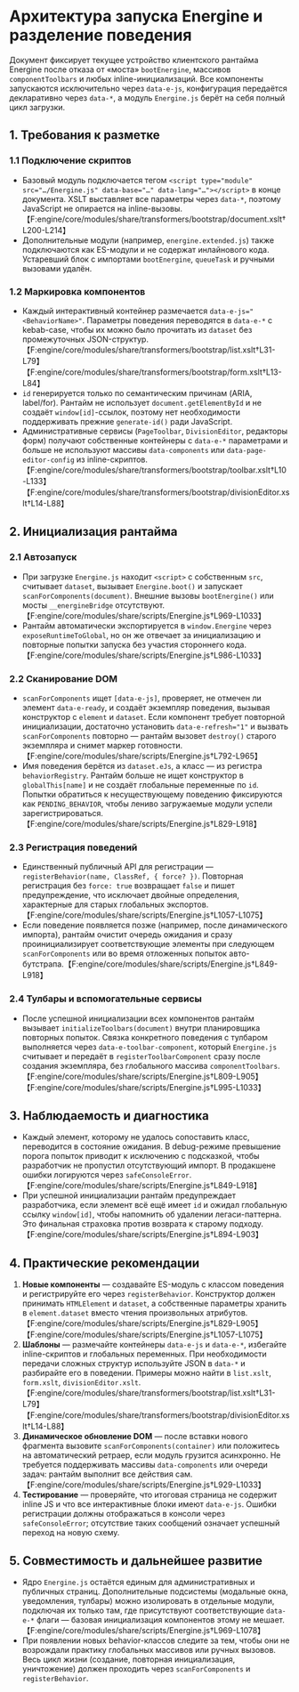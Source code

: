 # Архитектура запуска Energine и разделение поведения

Документ фиксирует текущее устройство клиентского рантайма Energine после отказа от «моста» `bootEnergine`, массивов `componentToolbars` и любых inline-инициализаций. Все компоненты запускаются исключительно через `data-e-js`, конфигурация передаётся декларативно через `data-*`, а модуль `Energine.js` берёт на себя полный цикл загрузки.

## 1. Требования к разметке

### 1.1 Подключение скриптов

- Базовый модуль подключается тегом `<script type="module" src="…/Energine.js" data-base="…" data-lang="…"></script>` в конце документа. XSLT выставляет все параметры через `data-*`, поэтому JavaScript не опирается на inline-вызовы.【F:engine/core/modules/share/transformers/bootstrap/document.xslt†L200-L214】
- Дополнительные модули (например, `energine.extended.js`) также подключаются как ES-модули и не содержат инлайнового кода. Устаревший блок с импортами `bootEnergine`, `queueTask` и ручными вызовами удалён.

### 1.2 Маркировка компонентов

- Каждый интерактивный контейнер размечается `data-e-js="<BehaviorName>"`. Параметры поведения переводятся в `data-e-*` с kebab-case, чтобы их можно было прочитать из `dataset` без промежуточных JSON-структур.【F:engine/core/modules/share/transformers/bootstrap/list.xslt†L31-L79】【F:engine/core/modules/share/transformers/bootstrap/form.xslt†L13-L84】
- `id` генерируется только по семантическим причинам (ARIA, label/for). Рантайм не использует `document.getElementById` и не создаёт `window[id]`-ссылок, поэтому нет необходимости поддерживать прежние `generate-id()` ради JavaScript.
- Административные сервисы (`PageToolbar`, `DivisionEditor`, редакторы форм) получают собственные контейнеры с `data-e-*` параметрами и больше не используют массивы `data-components` или `data-page-editor-config` из inline-скриптов.【F:engine/core/modules/share/transformers/bootstrap/toolbar.xslt†L10-L133】【F:engine/core/modules/share/transformers/bootstrap/divisionEditor.xslt†L14-L88】

## 2. Инициализация рантайма

### 2.1 Автозапуск

- При загрузке `Energine.js` находит `<script>` с собственным `src`, считывает `dataset`, вызывает `Energine.boot()` и запускает `scanForComponents(document)`. Внешние вызовы `bootEnergine()` или мосты `__energineBridge` отсутствуют.【F:engine/core/modules/share/scripts/Energine.js†L969-L1033】
- Рантайм автоматически экспортируется в `window.Energine` через `exposeRuntimeToGlobal`, но он же отвечает за инициализацию и повторные попытки запуска без участия стороннего кода.【F:engine/core/modules/share/scripts/Energine.js†L986-L1033】

### 2.2 Сканирование DOM

- `scanForComponents` ищет `[data-e-js]`, проверяет, не отмечен ли элемент `data-e-ready`, и создаёт экземпляр поведения, вызывая конструктор с `element` и `dataset`. Если компонент требует повторной инициализации, достаточно установить `data-e-refresh="1"` и вызвать `scanForComponents` повторно — рантайм вызовет `destroy()` старого экземпляра и снимет маркер готовности.【F:engine/core/modules/share/scripts/Energine.js†L792-L965】
- Имя поведения берётся из `dataset.eJs`, а класс — из регистра `behaviorRegistry`. Рантайм больше не ищет конструктор в `globalThis[name]` и не создаёт глобальные переменные по `id`. Попытки обратиться к несуществующему поведению фиксируются как `PENDING_BEHAVIOR`, чтобы лениво загружаемые модули успели зарегистрироваться.【F:engine/core/modules/share/scripts/Energine.js†L829-L918】

### 2.3 Регистрация поведений

- Единственный публичный API для регистрации — `registerBehavior(name, ClassRef, { force? })`. Повторная регистрация без `force: true` возвращает `false` и пишет предупреждение, что исключает двойные определения, характерные для старых глобальных экспортов.【F:engine/core/modules/share/scripts/Energine.js†L1057-L1075】
- Если поведение появляется позже (например, после динамического импорта), рантайм очистит очередь ожидания и сразу проинициализирует соответствующие элементы при следующем `scanForComponents` или во время отложенных попыток авто-бутстрапа.【F:engine/core/modules/share/scripts/Energine.js†L849-L918】

### 2.4 Тулбары и вспомогательные сервисы

- После успешной инициализации всех компонентов рантайм вызывает `initializeToolbars(document)` внутри планировщика повторных попыток. Связка конкретного поведения с тулбаром выполняется через `data-e-toolbar-component`, который `Energine.js` считывает и передаёт в `registerToolbarComponent` сразу после создания экземпляра, без глобального массива `componentToolbars`.【F:engine/core/modules/share/scripts/Energine.js†L809-L905】【F:engine/core/modules/share/scripts/Energine.js†L995-L1033】

## 3. Наблюдаемость и диагностика

- Каждый элемент, которому не удалось сопоставить класс, переводится в состояние ожидания. В debug-режиме превышение порога попыток приводит к исключению с подсказкой, чтобы разработчик не пропустил отсутствующий импорт. В продакшене ошибки логируются через `safeConsoleError`.【F:engine/core/modules/share/scripts/Energine.js†L849-L918】
- При успешной инициализации рантайм предупреждает разработчика, если элемент всё ещё имеет `id` и ожидал глобальную ссылку `window[id]`, чтобы напомнить об удалении легаси-паттерна. Это финальная страховка против возврата к старому подходу.【F:engine/core/modules/share/scripts/Energine.js†L894-L903】

## 4. Практические рекомендации

1. **Новые компоненты** — создавайте ES-модуль с классом поведения и регистрируйте его через `registerBehavior`. Конструктор должен принимать `HTMLElement` и `dataset`, а собственные параметры хранить в `element.dataset` вместо чтения произвольных атрибутов.【F:engine/core/modules/share/scripts/Energine.js†L829-L905】【F:engine/core/modules/share/scripts/Energine.js†L1057-L1075】
2. **Шаблоны** — размечайте контейнеры `data-e-js` и `data-e-*`, избегайте inline-скриптов и глобальных переменных. При необходимости передачи сложных структур используйте JSON в `data-*` и разбирайте его в поведении. Примеры можно найти в `list.xslt`, `form.xslt`, `divisionEditor.xslt`.【F:engine/core/modules/share/transformers/bootstrap/list.xslt†L31-L79】【F:engine/core/modules/share/transformers/bootstrap/divisionEditor.xslt†L14-L88】
3. **Динамическое обновление DOM** — после вставки нового фрагмента вызовите `scanForComponents(container)` или положитесь на автоматический ретраер, если модуль грузится асинхронно. Не требуется поддерживать массивы `data-components` или очереди задач: рантайм выполнит все действия сам.【F:engine/core/modules/share/scripts/Energine.js†L929-L1033】
4. **Тестирование** — проверяйте, что итоговая страница не содержит inline JS и что все интерактивные блоки имеют `data-e-js`. Ошибки регистрации должны отображаться в консоли через `safeConsoleError`; отсутствие таких сообщений означает успешный переход на новую схему.

## 5. Совместимость и дальнейшее развитие

- Ядро `Energine.js` остаётся единым для административных и публичных страниц. Дополнительные подсистемы (модальные окна, уведомления, тулбары) можно изолировать в отдельные модули, подключая их только там, где присутствуют соответствующие `data-e-*` флаги — базовая инициализация компонентов этому не мешает.【F:engine/core/modules/share/scripts/Energine.js†L969-L1078】
- При появлении новых behavior-классов следите за тем, чтобы они не возрождали практику глобальных массивов или ручных вызовов. Весь цикл жизни (создание, повторная инициализация, уничтожение) должен проходить через `scanForComponents` и `registerBehavior`.
